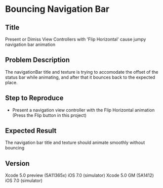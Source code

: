 # Bouncing Navigation Bar


## Title

Present or Dimiss View Controllers with 'Flip Horizontal' cause jumpy navigation bar animation


## Problem Description

The navigationBar title and texture is trying to accomodate the offset of the status bar while animating, and after that it bounces back to the expected place.


## Step to Reproduce

- Present a navigation view controller with the Flip Horizontal animation (Press the Flip button in this project)


## Expected Result

The navigation bar title and texture should animate smoothly without bouncing


## Version

Xcode 5.0 preview (5A11365x) iOS 7.0 (simulator)
Xcode 5.0 GM (5A1412) iOS 7.0 (simulator)
